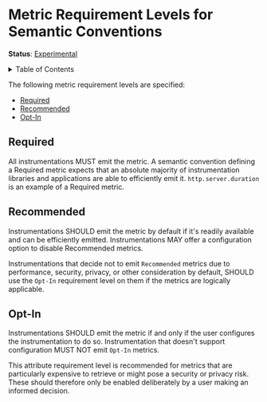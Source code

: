 # Metric Requirement Levels for Semantic Conventions

**Status**: [Experimental](../document-status.md)

<details>
<summary>Table of Contents</summary>

<!-- toc -->

- [Required](#required)
- [Recommended](#recommended)
- [Opt-In](#opt-in)

<!-- tocstop -->

</details>

The following metric requirement levels are specified:

- [Required](#required)
- [Recommended](#recommended)
- [Opt-In](#opt-in)

## Required

All instrumentations MUST emit the metric. A semantic convention defining a Required metric expects that an absolute majority of instrumentation libraries and applications are able to efficiently emit it. `http.server.duration` is an example of a Required metric.

## Recommended

Instrumentations SHOULD emit the metric by default if it's readily available and can be efficiently emitted. Instrumentations MAY offer a configuration option to disable Recommended metrics.

Instrumentations that decide not to emit `Recommended` metrics due to performance, security, privacy, or other consideration by default, SHOULD use the `Opt-In` requirement level on them if the metrics are logically applicable.

## Opt-In

Instrumentations SHOULD emit the metric if and only if the user configures the instrumentation to do so.
Instrumentation that doesn't support configuration MUST NOT emit `Opt-In` metrics.

This attribute requirement level is recommended for metrics that are particularly expensive to retrieve or might pose a security or privacy risk. These should therefore only be enabled deliberately by a user making an informed decision.
